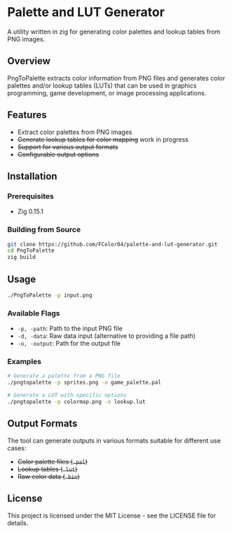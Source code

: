  # Palette and LUT Generator

A utility written in zig for generating color palettes and lookup tables from PNG images.

## Overview

PngToPalette extracts color information from PNG files and generates color palettes and/or lookup tables (LUTs) that can be used in graphics programming, game development, or image processing applications.

## Features

- Extract color palettes from PNG images
- ~~Generate lookup tables for color mapping~~ work in progress
- ~~Support for various output formats~~
- ~~Configurable output options~~

## Installation

### Prerequisites
- Zig 0.15.1

### Building from Source

```bash
git clone https://github.com/FColor04/palette-and-lut-generator.git
cd PngToPalette
zig build
```

## Usage

```bash
./PngToPalette -p input.png
```

### Available Flags

- `-p, -path`: Path to the input PNG file
- `-d, -data`: Raw data input (alternative to providing a file path)
- `-o, -output`: Path for the output file

### Examples

```bash
# Generate a palette from a PNG file
./pngtopalette -p sprites.png -o game_palette.pal

# Generate a LUT with specific options
./pngtopalette -p colormap.png -o lookup.lut
```

## Output Formats

The tool can generate outputs in various formats suitable for different use cases:

- ~~Color palette files (`.pal`)~~
- ~~Lookup tables (`.lut`)~~
- ~~Raw color data (`.bin`)~~

## License

This project is licensed under the MIT License - see the LICENSE file for details.